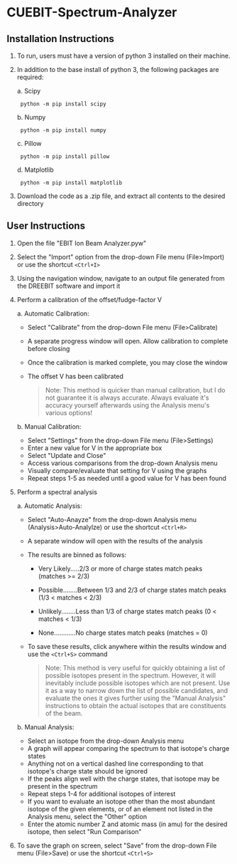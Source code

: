 # CUEBIT-Spectrum-Analyzer

Installation Instructions
--------------------
1. To run, users must have a version of python 3 installed on their machine.

2. In addition to the base install of python 3, the following packages are required:

	a. Scipy
	
		python -m pip install scipy

	b. Numpy
	
		python -m pip install numpy

	c. Pillow
	
		python -m pip install pillow

	d. Matplotlib
	
		python -m pip install matplotlib
3. Download the code as a .zip file, and extract all contents to the desired directory


User Instructions
--------------------
1. Open the file "EBIT Ion Beam Analyzer.pyw"

2. Select the "Import" option from the drop-down File menu (File>Import) or use the shortcut `<Ctrl+I>`

3. Using the navigation window, navigate to an output file generated from the DREEBIT software and import it

4. Perform a calibration of the offset/fudge-factor V

	a. Automatic Calibration:
	* Select "Calibrate" from the drop-down File menu (File>Calibrate)
	* A separate progress window will open. Allow calibration to complete before closing
	* Once the calibration is marked complete, you may close the window
	* The offset V has been calibrated

		> Note: This method is quicker than manual calibration, but I do not guarantee it is always accurate. Always evaluate it's accuracy yourself afterwards using the Analysis menu's various options!

	b. Manual Calibration:
	* Select "Settings" from the drop-down File menu (File>Settings)
	* Enter a new value for V in the appropriate box
	* Select "Update and Close"
	* Access various comparisons from the drop-down Analysis menu
	* Visually compare/evaluate that setting for V using the graphs
	* Repeat steps 1-5 as needed until a good value for V has been found

5. Perform a spectral analysis

	a. Automatic Analysis:
	* Select "Auto-Anayze" from the drop-down Analysis menu (Analysis>Auto-Analylze) or use the shortcut `<Ctrl+R>`
	* A separate window will open with the results of the analysis
	* The results are binned as follows:

		* Very Likely.....2/3 or more of charge states match peaks 		(matches >= 2/3)
		
		* Possible........Between 1/3 and 2/3 of charge states match peaks 	(1/3 < matches < 2/3)
		
		* Unlikely........Less than 1/3 of charge states match peaks 		(0 < matches < 1/3)
		
		* None............No charge states match peaks 				(matches = 0)
		
	* To save these results, click anywhere within the results window and use the `<Ctrl+S>` command

		> Note: This method is very useful for quickly obtaining a list of possible isotopes present in the spectrum. However, it will inevitably include possible isotopes which are not present. Use it as a way to narrow down the list of possible candidates, and evaluate the ones it gives further using the "Manual Analysis" instructions to obtain the actual isotopes that are constituents of the beam.

	b. Manual Analysis:
	* Select an isotope from the drop-down Analysis menu
	* A graph will appear comparing the spectrum to that isotope's charge states
	* Anything not on a vertical dashed line corresponding to that isotope's charge state should be ignored
	* If the peaks align well with the charge states, that isotope may be present in the spectrum
	* Repeat steps 1-4 for additional isotopes of interest
	* If you want to evaluate an isotope other than the most abundant isotope of the given elements, or of an element not listed in the Analysis menu, select the "Other" option
	* Enter the atomic number Z and atomic mass (in amu) for the desired isotope, then select "Run Comparison"

6. To save the graph on screen, select "Save" from the drop-down File menu (File>Save) or use the shortcut `<Ctrl+S>`


